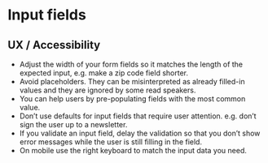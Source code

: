 # Input fields

## UX / Accessibility

* Adjust the width of your form fields so it matches the length of the
  expected input, e.g. make a zip code field shorter.
* Avoid placeholders. They can be misinterpreted as already filled-in values
  and they are ignored by some read speakers.
* You can help users by pre-populating fields with the most common value.
* Don’t use defaults for input fields that require user attention. e.g. don’t
  sign the user up to a newsletter.
* If you validate an input field, delay the validation so that you don’t show
  error messages while the user is still filling in the field.
* On mobile use the right keyboard to match the input data you need.
